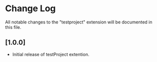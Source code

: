 # Change Log
All notable changes to the "testproject" extension will be documented in this file.


## [1.0.0]

- Initial release of testProject extention.